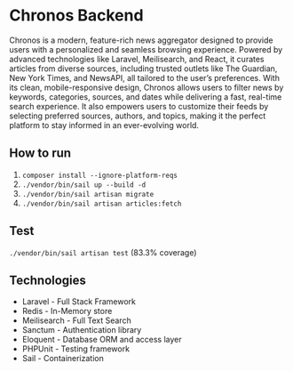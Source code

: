 # Chronos Backend

Chronos is a modern, feature-rich news aggregator designed to provide users with a personalized and seamless browsing
experience. Powered by advanced technologies like Laravel, Meilisearch, and React, it curates articles from diverse
sources, including trusted outlets like The Guardian, New York Times, and NewsAPI, all tailored to the user’s
preferences. With its clean, mobile-responsive design, Chronos allows users to filter news by keywords, categories,
sources, and dates while delivering a fast, real-time search experience. It also empowers users to customize their feeds
by selecting preferred sources, authors, and topics, making it the perfect platform to stay informed in an ever-evolving
world.

## How to run

1. `composer install --ignore-platform-reqs`
2. `./vendor/bin/sail up --build -d`
3. `./vendor/bin/sail artisan migrate`
4. `./vendor/bin/sail artisan articles:fetch`

## Test

`./vendor/bin/sail artisan test` (83.3% coverage)

## Technologies

- Laravel - Full Stack Framework
- Redis - In-Memory store
- Meilisearch - Full Text Search
- Sanctum - Authentication library
- Eloquent - Database ORM and access layer
- PHPUnit - Testing framework
- Sail - Containerization
